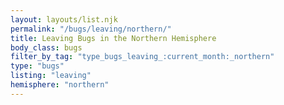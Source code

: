 ```yaml
---
layout: layouts/list.njk
permalink: "/bugs/leaving/northern/"
title: Leaving Bugs in the Northern Hemisphere
body_class: bugs
filter_by_tag: "type_bugs_leaving_:current_month:_northern"
type: "bugs"
listing: "leaving"
hemisphere: "northern"
---
```

